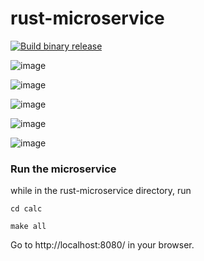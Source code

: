 # rust-microservice

[![Build binary release](https://github.com/blueskycircle/rust-microservice/actions/workflows/release.yml/badge.svg)](https://github.com/blueskycircle/rust-microservice/actions/workflows/release.yml)

![image](https://github.com/user-attachments/assets/dfb3ed12-46d5-4e6b-9044-dcc36f561dab)

![image](https://github.com/user-attachments/assets/1d76f29a-e810-4a1d-bd00-4898d88ccde2)

![image](https://github.com/user-attachments/assets/c07b6b38-ccd5-43c8-9b16-7e59aa6af57d)

![image](https://github.com/user-attachments/assets/b12d9269-73a9-4b3d-baed-92e4e458d30e)

![image](https://github.com/user-attachments/assets/e82fcf83-d1d0-4926-94d4-038d5058841a)


### Run the microservice

while in the rust-microservice directory, run

`cd calc`

`make all`

Go to http://localhost:8080/ in your browser.
